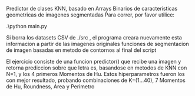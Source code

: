 Predictor de clases KNN, basado en Arrays Binarios de caracteristicas geometricas de imagenes segmentadas
Para correr, por favor utilice:

.\python main.py

Si borra los datasets CSV de ./src , el programa creara nuevamente esta informacion a partir de las imagenes originales
funciones de segmentacion de imagen basadas en metodo de contornos al final del script


El ejercicio consiste de una funcion predictor() que recibe una imagen y retorna prediccion sobre que letra es, 
basandose en metodos de KNN con N=1, y los 4 primeros Momentos de Hu.
Estos hiperparametros fueron los con mejor resultado, probando combinaciones de K=(1...40), 7 Momentos de Hu, 
Roundness,
Area y Perimetro